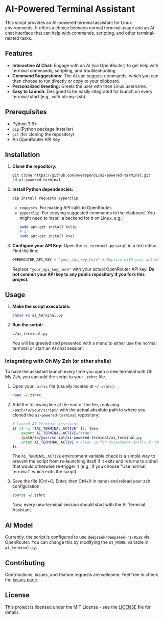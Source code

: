 # AI-Powered Terminal Assistant

This script provides an AI-powered terminal assistant for Linux environments. It offers a choice between normal terminal usage and an AI chat interface that can help with commands, scripting, and other terminal-related tasks.

## Features

*   **Interactive AI Chat:** Engage with an AI (via OpenRouter) to get help with terminal commands, scripting, and troubleshooting.
*   **Command Suggestions:** The AI can suggest commands, which you can then choose to run directly or copy to your clipboard.
*   **Personalized Greeting:** Greets the user with their Linux username.
*   **Easy to Launch:** Designed to be easily integrated for launch on every terminal start (e.g., with oh-my-zsh).

## Prerequisites

*   Python 3.6+
*   `pip` (Python package installer)
*   `git` (for cloning the repository)
*   An OpenRouter API Key

## Installation

1.  **Clone the repository:**
    ```bash
    git clone https://github.com/overspend1/ai-powered-terminal.git
    cd ai-powered-terminal
    ```

2.  **Install Python dependencies:**
    ```bash
    pip install requests pyperclip
    ```
    *   `requests`: For making API calls to OpenRouter.
    *   `pyperclip`: For copying suggested commands to the clipboard. You might need to install a backend for it on Linux, e.g.:
        ```bash
        sudo apt-get install xclip
        # or
        sudo apt-get install xsel
        ```

3.  **Configure your API Key:**
    Open the `ai_terminal.py` script in a text editor.
    Find the line:
    ```python
    OPENROUTER_API_KEY = "your_api_key_here" # Replace with your actual key
    ```
    Replace `"your_api_key_here"` with your actual OpenRouter API key. **Do not commit your API key to any public repository if you fork this project.**

## Usage

1.  **Make the script executable:**
    ```bash
    chmod +x ai_terminal.py
    ```

2.  **Run the script:**
    ```bash
    ./ai_terminal.py
    ```
    You will be greeted and presented with a menu to either use the normal terminal or start an AI chat session.

### Integrating with Oh My Zsh (or other shells)

To have the assistant launch every time you open a new terminal with Oh My Zsh, you can add the script to your `.zshrc` file.

1.  Open your `.zshrc` file (usually located at `~/.zshrc`):
    ```bash
    nano ~/.zshrc
    ```

2.  Add the following line at the end of the file, replacing `/path/to/your/script/` with the actual absolute path to where you cloned the `ai-powered-terminal` repository:
    ```bash
    # Launch AI Terminal Assistant
    if [[ -z "$AI_TERMINAL_ACTIVE" ]]; then
        export AI_TERMINAL_ACTIVE="true"
        /path/to/your/script/ai-powered-terminal/ai_terminal.py
        unset AI_TERMINAL_ACTIVE # Clean up for subsequent shells in the same session if needed
    fi
    ```
    The `AI_TERMINAL_ACTIVE` environment variable check is a simple way to prevent the script from re-launching itself if it exits and returns to a shell that would otherwise re-trigger it (e.g., if you choose "Use normal terminal" which exits the script).

3.  Save the file (Ctrl+O, Enter, then Ctrl+X in nano) and reload your zsh configuration:
    ```bash
    source ~/.zshrc
    ```
    Now, every new terminal session should start with the AI Terminal Assistant.

## AI Model

Currently, the script is configured to use `deepseek/deepseek-r1-0528` via OpenRouter. You can change this by modifying the `AI_MODEL` variable in `ai_terminal.py`.

## Contributing

Contributions, issues, and feature requests are welcome. Feel free to check the [issues page](https://github.com/overspend1/ai-powered-terminal/issues).

## License

This project is licensed under the MIT License - see the [LICENSE](LICENSE) file for details.
